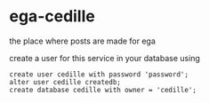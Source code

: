 # ega-cedille
the place where posts are made for ega

create a user for this service in your database using 
```
create user cedille with password 'password';
alter user cedille createdb;
create database cedille with owner = 'cedille';
```
